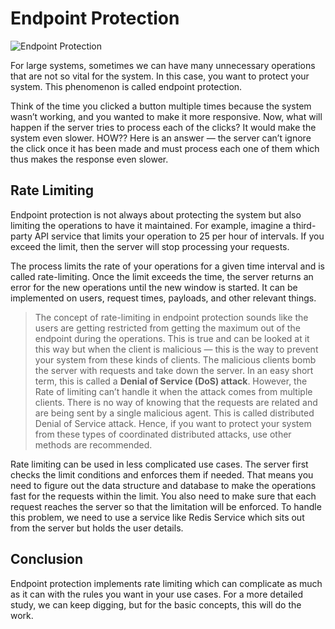 # Endpoint Protection

![Endpoint Protection](https://miro.medium.com/max/1100/1*8PYrC54b8FBf3HfIkq_JMA.jpeg)

For large systems, sometimes we can have many unnecessary operations that are not so vital for the system. In this case, you want to protect your system. This phenomenon is called endpoint protection.

Think of the time you clicked a button multiple times because the system wasn’t working, and you wanted to make it more responsive. Now, what will happen if the server tries to process each of the clicks? It would make the system even slower. HOW?? Here is an answer — the server can’t ignore the click once it has been made and must process each one of them which thus makes the response even slower.

## Rate Limiting

Endpoint protection is not always about protecting the system but also limiting the operations to have it maintained. For example, imagine a third-party API service that limits your operation to 25 per hour of intervals. If you exceed the limit, then the server will stop processing your requests.

The process limits the rate of your operations for a given time interval and is called rate-limiting. Once the limit exceeds the time, the server returns an error for the new operations until the new window is started. It can be implemented on users, request times, payloads, and other relevant things.

> The concept of rate-limiting in endpoint protection sounds like the users are getting restricted from getting the maximum out of the endpoint during the operations. This is true and can be looked at it this way but when the client is malicious — this is the way to prevent your system from these kinds of clients. The malicious clients bomb the server with requests and take down the server. In an easy short term, this is called a **Denial of Service (DoS) attack**.
> However, the Rate of limiting can’t handle it when the attack comes from multiple clients. There is no way of knowing that the requests are related and are being sent by a single malicious agent. This is called distributed Denial of Service attack. Hence, if you want to protect your system from these types of coordinated distributed attacks, use other methods are recommended.

Rate limiting can be used in less complicated use cases. The server first checks the limit conditions and enforces them if needed. That means you need to figure out the data structure and database to make the operations fast for the requests within the limit. You also need to make sure that each request reaches the server so that the limitation will be enforced. To handle this problem, we need to use a service like Redis Service which sits out from the server but holds the user details.

## Conclusion

Endpoint protection implements rate limiting which can complicate as much as it can with the rules you want in your use cases. For a more detailed study, we can keep digging, but for the basic concepts, this will do the work.
